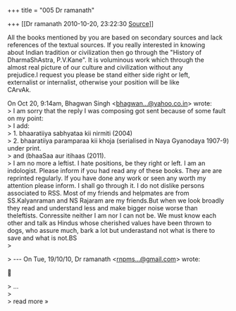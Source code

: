 +++
title = "005 Dr ramanath"

+++
[[Dr ramanath	2010-10-20, 23:22:30 [Source](https://groups.google.com/g/bvparishat/c/FqQkD2dgq_w)]]



All the books mentioned by you are based on secondary sources and lack  
references of the textual sources. If you really interested in knowing  
about Indian tradition or civilization then go through the "History of  
DharmaShAstra, P.V.Kane". It is voluminous work which through the  
almost real picture of our culture and civilization without any  
prejudice.I request you please be stand either side right or left,  
externalist or internalist, otherwise your position will be like  
CArvAk.  

On Oct 20, 9:14am, Bhagwan Singh \<[bhagwan...@yahoo.co.in]()\> wrote:  
\> I am sorry that the reply I was composing got sent because of some fault on my point:  
\> I add:  
\> 1. bhaaratiiya sabhyataa kii nirmiti (2004)  
\> 2. bhaaratiiya paramparaa kii khoja (serialised in Naya Gyanodaya 1907-9) under print.  
\> and (bhaaSaa aur itihaas (2011).  
\> I am no more a leftist. I hate positions, be they right or left. I am an indologist. Please inform if you had read any of these books. They are are reprinted regularly. If you have done any work or seen any worth my attention please inform. I shall go through it. I do not dislike persons associated to RSS. Most of my friends and helpmates are from SS.Kalyanraman and NS Rajaram are my friends.But when we look broadly they read and understand less and make bigger noise worse than theleftists. Conressite neither I am nor I can not be. We must know each other and talk as Hindus whose cherished values have been thrown to dogs, who assure much, bark a lot but underastand not what is there to save and what is not.BS  
\>  

\> --- On Tue, 19/10/10, Dr ramanath \<[rnpms...@gmail.com]()\> wrote:  



\> ...  
\>  
\> read more »

